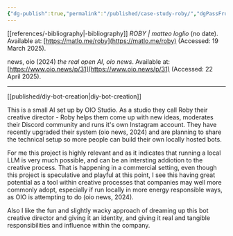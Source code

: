 ```yaml
---
{"dg-publish":true,"permalink":"/published/case-study-roby/","dgPassFrontmatter":true,"noteIcon":""}
---
```


[[references/-bibliography\|-bibliography]]
_ROBY | matteo loglio_ (no date). Available at: [https://matlo.me/roby](https://matlo.me/roby) (Accessed: 19 March 2025).

news, oio (2024) _the real open AI_, _oio news_. Available at: [https://www.oio.news/p/31](https://www.oio.news/p/31) (Accessed: 22 April 2025).

---

[[published/diy-bot-creation\|diy-bot-creation]]

This is a small AI set up by OIO Studio. As a studio they call Roby their creative director - Roby helps them come up with new ideas, moderates their Discord community and runs it's own Instagram account. They have recently upgraded their system (oio news, 2024) and are planning to share the technical setup so more people can build their own locally hosted bots. 

For me this project is highly relevant and
as it indicates that running a local LLM is very much possible, and can be an intersting addiotion to the creative process. That is happening in a commercial setting, even though this project is speculative and playful at this point, I see this having great potential as a tool within creative processes that companies may well more commonly adopt, especially if run locally in more energy responsible ways, as OIO is attempting to do (oio news, 2024).

Also I like the fun and slightly wacky approach of dreaming up this bot creative director and giving it an identity, and giving it real and tangible responsibilities and influence within the company.